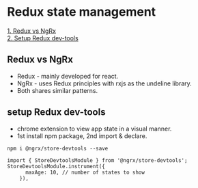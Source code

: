 # Redux state management

[1. Redux vs NgRx](https://github.com/RukshanDias/Redux-state-management#redux-vs-ngrx) </br>
[2. Setup Redux dev-tools](https://github.com/RukshanDias/Redux-state-management#setup-redux-dev-tools) </br>

## Redux vs NgRx
- Redux - mainly developed for react.
- NgRx - uses Redux principles with rxjs as the undeline library.
- Both shares similar patterns.

## setup Redux dev-tools
- chrome extension to view app state in a visual manner.
- 1st install npm package, 2nd import & declare.
```
npm i @ngrx/store-devtools --save

import { StoreDevtoolsModule } from '@ngrx/store-devtools';
StoreDevtoolsModule.instrument({
      maxAge: 10, // number of states to show
    }),
```
